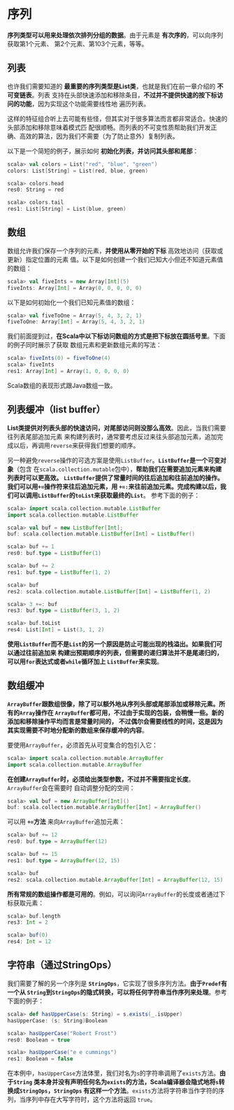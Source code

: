 序列
================================================================================
**序列类型可以用来处理依次排列分组的数据**。由于元素是 **有次序的**，可以向序列获取第1个元素、
第2个元素、第103个元素，等等。

## 列表
也许我们需要知道的 **最重要的序列类型是List类**，也就是我们在前一章介绍的 **不可变链表**。列表
支持在头部快速添加和移除条目，**不过并不提供快速的按下标访问的功能**，因为实现这个功能需要线性地
遍历列表。

这样的特征组合听上去可能有些怪，但其实对于很多算法而言都非常适合。快速的头部添加和移除意味着模式匹
配很顺畅。而列表的不可变性质帮助我们开发正确、高效的算法，因为我们不需要（为了防止意外）复制列表。

以下是一个简短的例子，展示如何 **初始化列表，并访问其头部和尾部**：
```scala
scala> val colors = List("red", "blue", "green")
colors: List[String] = List(red, blue, green)

scala> colors.head 
res0: String = red

scala> colors.tail 
res1: List[String] = List(blue, green)
```

## 数组
数组允许我们保存一个序列的元素，**并使用从零开始的下标** 高效地访问（获取或更新）指定位置的元素
值。以下是如何创建一个我们已知大小但还不知道元素值的数组：
```scala
scala> val fiveInts = new Array[Int](5)
fiveInts: Array[Int] = Array(0, 0, 0, 0, 0)
```
以下是如何初始化一个我们已知元素值的数组：
```scala
scala> val fiveToOne = Array(5, 4, 3, 2, 1)
fiveToOne: Array[Int] = Array(5, 4, 3, 2, 1)
```
我们前面提到过，**在Scala中以下标访问数组的方式是把下标放在圆括号里**。下面的例子同时展示了获取
数组元素和更新数组元素的写法：
```scala
scala> fiveInts(0) = fiveToOne(4)
scala> fiveInts
res1: Array[Int] = Array(1, 0, 0, 0, 0)
```
Scala数组的表现形式跟Java数组一致。

## 列表缓冲（list buffer）
**List类提供对列表头部的快速访问，对尾部访问则没那么高效**。因此，当我们需要往列表尾部追加元素
来构建列表时，通常要考虑反过来往头部追加元素，追加完成以后，再调用`reverse`来获得我们想要的顺序。

另一种避免`reverse`操作的可选方案是使用`ListBuffer`。**`ListBuffer`是一个可变对象**（包含
在`scala.collection.mutable`包中），**帮助我们在需要追加元素来构建列表时可以更高效。
`ListBuffer`提供了常量时间的往后追加和往前追加的操作。我们可以用`+=`操作符来往后追加元素，用
`+=:`来往前追加元素。完成构建以后，我们可以调用`ListBuffer`的`toList`来获取最终的`List`**。
参考下面的例子：
```scala
scala> import scala.collection.mutable.ListBuffer
import scala.collection.mutable.ListBuffer

scala> val buf = new ListBuffer[Int];
buf: scala.collection.mutable.ListBuffer[Int] = ListBuffer()

scala> buf += 1
res0: buf.type = ListBuffer(1)

scala> buf += 2
res1: buf.type = ListBuffer(1, 2)

scala> buf 
res2: scala.collection.mutable.ListBuffer[Int] = ListBuffer(1, 2)

scala> 3 +=: buf
res3: buf.type = ListBuffer(3, 1, 2)

scala> buf.toList
res4: List[Int] = List(3, 1, 2)
```
**使用`ListBuffer`而不是`List`的另一个原因是防止可能出现的栈溢出。如果我们可以通过往前追加来
构建出预期顺序的列表，但需要的递归算法并不是尾递归的，可以用`for`表达式或者`while`循环加上
`ListBuffer`来实现**。

## 数组缓冲
**`ArrayBuffer`跟数组很像，除了可以额外地从序列头部或尾部添加或移除元素。所有的`Array`操作在
`ArrayBuffer`都可用，不过由于实现的包装，会稍慢一些。新的添加和移除操作平均而言是常量时间的，
不过偶尔会需要线性的时间，这是因为其实现需要不时地分配新的数组来保存缓冲的内容**。

要使用`ArrayBuffer`，必须首先从可变集合的包引入它：
```scala
scala> import scala.collection.mutable.ArrayBuffer 
import scala.collection.mutable.ArrayBuffer
```
**在创建`ArrayBuffer`时，必须给出类型参数，不过并不需要指定长度**。`ArrayBuffer`会在需要时
自动调整分配的空间：
```scala
scala> val buf = new ArrayBuffer[Int]()
buf: scala.collection.mutable.ArrayBuffer[Int] = ArrayBuffer()
```
可以用 **`+=`方法** 来向`ArrayBuffer`追加元素：
```scala
scala> buf += 12
res0: buf.type = ArrayBuffer(12)

scala> buf += 15
res1: buf.type = ArrayBuffer(12, 15)

scala> buf 
res2: scala.collection.mutable.ArrayBuffer[Int] = ArrayBuffer(12, 15)
```
**所有常规的数组操作都是可用的**。例如，可以询问`ArrayBuffer`的长度或者通过下标获取元素：
```scala
scala> buf.length
res3: Int = 2

scala> buf(0) 
res4: Int = 12
```

## 字符串（通过StringOps）
我们需要了解的另一个序列是 **`StringOps`**，它实现了很多序列方法。**由于`Predef`有一个从
`String`到`StringOps`的隐式转换，可以将任何字符串当作序列来处理**。参考下面的例子：
```scala
scala> def hasUpperCase(s: String) = s.exists(_.isUpper)
hasUpperCase: (s: String)Boolean

scala> hasUpperCase("Robert Frost")
res0: Boolean = true

scala> hasUpperCase("e e cummings")
res1: Boolean = false
```
在本例中，`hasUpperCase`方法体里，我们对名为`s`的字符串调用了`exists`方法。**由于`String`
类本身并没有声明任何名为`exists`的方法，Scala编译器会隐式地将`s`转换成`StringOps`，`StringOps`
有这样一个方法**。`exists`方法将字符串当作字符的序列，当序列中存在大写字符时，这个方法将返回
`true`。














